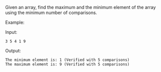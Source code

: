 Given an array, find the maximum and the minimum element of the array using the minimum number of comparisons.

Example:

Input: 
```
3 5 4 1 9
```
Output:
```
The minimum element is: 1 (Verified with 5 comparisons)
The maximum element is: 9 (Verified with 5 comparisons)
```
